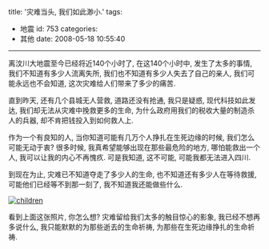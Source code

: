 title: '灾难当头, 我们如此渺小.'
tags:
  - 地震
id: 753
categories:
  - 其他
date: 2008-05-18 10:55:40
---

离汶川大地震至今已经将近140个小时了, 在这140个小时中, 发生了太多的事情, 我们不知道有多少人流离失所, 我们也不知道有多少人失去了自己的亲人, 我们可能永远也不会知道, 这次灾难给人们带来了多少的痛苦.

直到昨天, 还有几个县城无人营救, 道路还没有抢通, 我只是疑惑, 现代科技如此发达, 我们却无法从灾难中挽救更多的生命, 为什么政府用我们的税收大量的制造杀人的兵器, 却不肯把钱投入到如何救人上.

作为一个有良知的人, 当你知道可能有几万个人挣扎在生死边缘的时候, 我们怎么可能无动于衷? 很多时候, 我真希望能够出现在那些最危险的地方, 哪怕能救出一个人, 我可以让我的内心不再愧疚. 可是我知道, 这不可能, 可能我都无法进入四川.

到现在为止, 灾难已不知道夺走了多少人的生命, 也不知道还有多少人在等待救援, 可能他们已经等不到那一刻了, 我不知道我还能做些什么.

[![](http://www.foolbird.net/wp-content/uploads/2008/05/children-300x297.jpg "children")](//blog.foolbird.net/wp-content/uploads/2008/05/children.jpg)

看到上面这张照片, 你怎么想? 灾难留给我们太多的触目惊心的影象, 我已经不想再多说什么, 我只能默默的为那些逝去的生命祈祷, 为那些在生死边缘挣扎的生命祈祷.